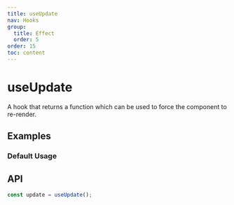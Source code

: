 ```yaml
---
title: useUpdate
nav: Hooks
group:
  title: Effect
  order: 5
order: 15
toc: content
---
```


# useUpdate

A hook that returns a function which can be used to force the component to re-render.

## Examples

### Default Usage

<code src="./demo/demo1.tsx"></code>

## API

```typescript
const update = useUpdate();
```
